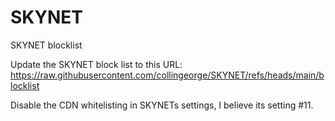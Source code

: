 # SKYNET
SKYNET blocklist

Update the SKYNET block list to this URL:
https://raw.githubusercontent.com/collingeorge/SKYNET/refs/heads/main/blocklist

Disable the CDN whitelisting in SKYNETs settings, I believe its setting #11.
